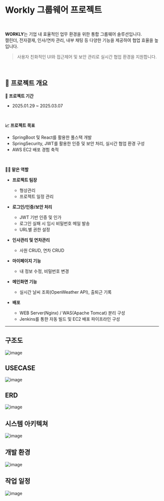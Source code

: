 # Workly 그룹웨어 프로젝트

<br> 

**WORKLY**는 기업 내 효율적인 업무 환경을 위한 통합 그룹웨어 솔루션입니다.  
캘린더, 전자결재, 인사/연차 관리, 내부 채팅 등 다양한 기능을 제공하여 협업 효율을 높입니다.

> 사용자 친화적인 UI와 접근제어 및 보안 관리로 실시간 협업 환경을 지원합니다.

<br>

## 📌 프로젝트 개요

**📅 프로젝트 기간** 
  - 2025.01.29 ~ 2025.03.07

<br>

**📈 프로젝트 목표**
  - SpringBoot 및 React를 활용한 풀스택 개발
  - SpringSecurity, JWT를 활용한 인증 및 보안 처리, 실시간 협업 환경 구성
  - AWS EC2 배포 경험 축적

<br>

**👨‍💻 맡은 역할**
  - **프로젝트 팀장**
    - 형상관리
    - 프로젝트 일정 관리
      
  - **로그인/인증/보안 처리**
    - JWT 기반 인증 및 인가
    - 로그인 실패 시 임시 비밀번호 메일 발송
    - URL별 권한 설정
      
  - **인사관리 및 연차관리**
    - 사원 CRUD, 연차 CRUD
      
  - **마이페이지 기능**
    - 내 정보 수정, 비밀번호 변경
      
  - **메인화면 기능**
    - 실시간 날씨 조회(OpenWeather API), 출퇴근 기록
      
  - **배포**
    - WEB Server(Nginx) / WAS(Apache Tomcat) 분리 구성
    - Jenkins를 통한 자동 빌드 및 EC2 배포 파이프라인 구성

---
<h2>구조도</h2>

![image](https://github.com/user-attachments/assets/4f3503fb-7b06-4598-8fcf-e1b438985a88)

<h2>USECASE</h2>

![image](https://github.com/user-attachments/assets/f1d0b98e-f2d8-458d-bfc5-84ef253e553b)

<h2>ERD</h2>

![image](https://github.com/user-attachments/assets/dd317bc0-dfc8-49a0-a5fd-8a5c10528860)

<h2>시스템 아키텍쳐</h2>

![image](https://github.com/user-attachments/assets/664fcbac-5a98-44c2-a6cb-b55a49bafbfa)

<h2>개발 환경</h2>

![image](https://github.com/user-attachments/assets/12fb34ef-29f2-4648-8478-f59fa628e0b5)

<h2>작업 일정</h2>

![image](https://github.com/user-attachments/assets/34429ea3-3735-420a-9c30-c03d9b14ee02)

